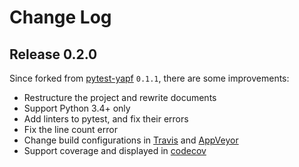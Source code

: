 # Change Log

## Release 0.2.0

Since forked from [pytest-yapf](https://pypi.org/project/pytest-yapf/) `0.1.1`, there are some improvements:

- Restructure the project and rewrite documents
- Support Python 3.4+ only
- Add linters to pytest, and fix their errors
- Fix the line count error
- Change build configurations in [Travis] and [AppVeyor]
- Support coverage and displayed in [codecov]

[Travis]:https://travis-ci.org
[AppVeyor]:https://appveyor.com
[codecov]:https://codecov.io
